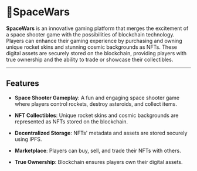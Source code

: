 # 🚀SpaceWars

**SpaceWars** is an innovative gaming platform that merges the excitement of a space shooter game with the possibilities of blockchain technology. Players can enhance their gaming experience by purchasing and owning unique rocket skins and stunning cosmic backgrounds as NFTs. These digital assets are securely stored on the blockchain, providing players with true ownership and the ability to trade or showcase their collectibles.

---

## Features

- **Space Shooter Gameplay**: A fun and engaging space shooter game where players control rockets, destroy asteroids, and collect items.
  
- **NFT Collectibles**: Unique rocket skins and cosmic backgrounds are represented as NFTs stored on the blockchain.
  
- **Decentralized Storage**: NFTs' metadata and assets are stored securely using IPFS.
  
- **Marketplace**: Players can buy, sell, and trade their NFTs with others.
  
- **True Ownership**: Blockchain ensures players own their digital assets.

